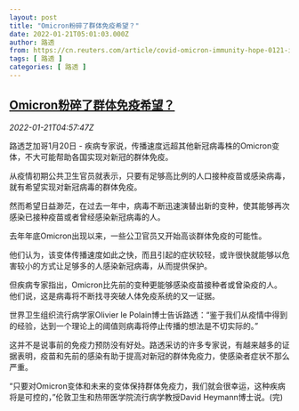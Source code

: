 ```yaml
---
layout: post
title: "Omicron粉碎了群体免疫希望？"
date: 2022-01-21T05:01:03.000Z
author: 路透
from: https://cn.reuters.com/article/covid-omicron-immunity-hope-0121-idCNKBS2JV0BI
tags: [ 路透 ]
categories: [ 路透 ]
---
```

<!--1642741263000-->
[Omicron粉碎了群体免疫希望？](https://cn.reuters.com/article/covid-omicron-immunity-hope-0121-idCNKBS2JV0BI)
------

<div>
<div><i>2022-01-21T04:57:47Z</i></div><p>路透芝加哥1月20日 - 疾病专家说，传播速度远超其他新冠病毒株的Omicron变体，不大可能帮助各国实现对新冠的群体免疫。</p><p>从疫情初期公共卫生官员就表示，只要有足够高比例的人口接种疫苗或感染病毒，就有希望实现对新冠病毒的群体免疫。</p><p>然而希望日益渺茫，在过去一年中，病毒不断迅速演替出新的变种，使其能够再次感染已接种疫苗或者曾经感染新冠病毒的人。</p><p>去年年底Omicron出现以来，一些公卫官员又开始高谈群体免疫的可能性。</p><p>他们认为，该变体传播速度如此之快，而且引起的症状较轻，或许很快就能够以危害较小的方式让足够多的人感染新冠病毒，从而提供保护。</p><p>但疾病专家指出，Omicron比先前的变种更能够感染疫苗接种者或曾染疫的人。他们说，这是病毒将不断找寻突破人体免疫系统的又一证据。</p><p>世界卫生组织流行病学家Olivier le Polain博士告诉路透：“鉴于我们从疫情中得到的经验，达到一个理论上的阈值则病毒将停止传播的想法是不切实际的。”</p><p>这并不是说事前的免疫力预防没有好处。路透采访的许多专家说，有越来越多的证据表明，疫苗和先前的感染有助于提高对新冠的群体免疫力，使感染者症状不那么严重。</p><p>“只要对Omicron变体和未来的变体保持群体免疫力，我们就会很幸运，这种疾病将是可控的，”伦敦卫生和热带医学院流行病学教授David Heymann博士说。(完)</p>
</div>
